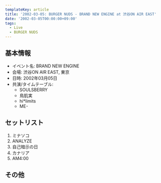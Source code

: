 ```yaml
---
templateKey: article
title: '2002-03-05: BURGER NUDS - BRAND NEW ENGINE at 渋谷ON AIR EAST'
date: '2002-03-05T00:00:00+09:00'
tags:
  - Live
  - BURGER NUDS
---
```

## 基本情報

* イベント名: BRAND NEW ENGINE
* 会場: 渋谷ON AIR EAST, 東京
* 日時: 2002年03月05日
* 共演/タイムテーブル:
  * SOULSBERRY
  * 鳥肌実
  * hi*limits
  * ME-

## セットリスト

1. ミナソコ
1. ANALYZE
1. 自己暗示の日
1. カナリア
1. AM4:00

## その他

